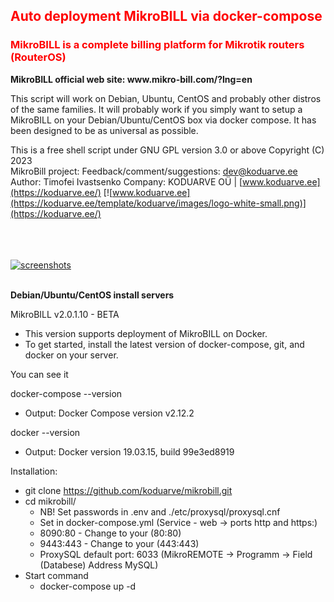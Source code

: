<h2 style="color:#FF0000">Auto deployment MikroBILL via docker-compose</h2>

<h3 style="color:#FF0000">MikroBILL is a complete billing platform for Mikrotik routers (RouterOS)</h3>
<b>MikroBILL official web site: www.mikro-bill.com/?lng=en</b>

This script will work on Debian, Ubuntu, CentOS and probably other distros
of the same families. It will probably work if you simply want to setup a MikroBILL on
your Debian/Ubuntu/CentOS box via docker compose. It has been designed to be as universal as possible.

This is a free shell script under GNU GPL version 3.0 or above
Copyright (C) 2023<br />
MikroBill project: Feedback/comment/suggestions: dev@koduarve.ee<br />
Author: Timofei Ivastsenko Company: KODUARVE OÜ | [www.koduarve.ee](https://koduarve.ee/) [![www.koduarve.ee](https://koduarve.ee/template/koduarve/images/logo-white-small.png)](https://koduarve.ee/)<br /><br /><br /><br />

[![screenshots](https://koduarve.ee/mikrobill.png)](https://mikro-bill.com/foto/?lng=en)<br /><br />

<b>Debian/Ubuntu/CentOS install servers</b>

MikroBILL v2.0.1.10 - BETA

  * This version supports deployment of MikroBILL on Docker.
  * To get started, install the latest version of docker-compose, git, and docker on your server.

You can see it

docker-compose --version

  - Output: Docker Compose version v2.12.2

docker --version

  - Output: Docker version 19.03.15, build 99e3ed8919

Installation:

  * git clone https://github.com/koduarve/mikrobill.git
  * cd mikrobill/
    - NB! Set passwords in .env and ./etc/proxysql/proxysql.cnf
    - Set in docker-compose.yml (Service - web -> ports http and https:)
     - 8090:80 - Change to your (80:80)
     - 9443:443 - Change to your (443:443)
     - ProxySQL default port: 6033 (MikroREMOTE -> Programm -> Field (Databese) Address MySQL)
  * Start command
    - docker-compose up -d
  
  
